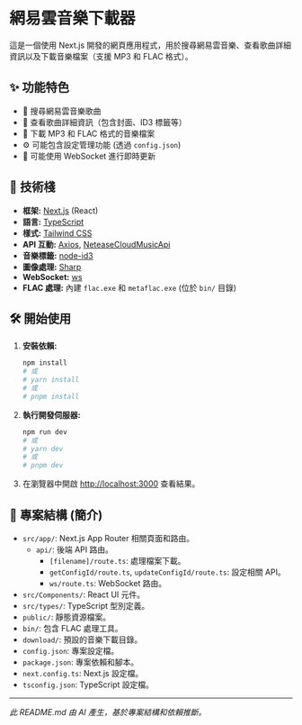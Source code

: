 # 網易雲音樂下載器

這是一個使用 Next.js 開發的網頁應用程式，用於搜尋網易雲音樂、查看歌曲詳細資訊以及下載音樂檔案（支援 MP3 和 FLAC 格式）。

## ✨ 功能特色

*   🎵 搜尋網易雲音樂歌曲
*   📄 查看歌曲詳細資訊（包含封面、ID3 標籤等）
*   💾 下載 MP3 和 FLAC 格式的音樂檔案
*   ⚙️ 可能包含設定管理功能 (透過 `config.json`)
*   🔌 可能使用 WebSocket 進行即時更新

## 🚀 技術棧

*   **框架:** [Next.js](https://nextjs.org/) (React)
*   **語言:** [TypeScript](https://www.typescriptlang.org/)
*   **樣式:** [Tailwind CSS](https://tailwindcss.com/)
*   **API 互動:** [Axios](https://axios-http.com/), [NeteaseCloudMusicApi](https://github.com/Binaryify/NeteaseCloudMusicApi)
*   **音樂標籤:** [node-id3](https://github.com/Zazama/node-id3)
*   **圖像處理:** [Sharp](https://sharp.pixelplumbing.com/)
*   **WebSocket:** [ws](https://github.com/websockets/ws)
*   **FLAC 處理:** 內建 `flac.exe` 和 `metaflac.exe` (位於 `bin/` 目錄)

## 🛠️ 開始使用

1.  **安裝依賴:**
    ```bash
    npm install
    # 或
    # yarn install
    # 或
    # pnpm install
    ```

2.  **執行開發伺服器:**
    ```bash
    npm run dev
    # 或
    # yarn dev
    # 或
    # pnpm dev
    ```

3.  在瀏覽器中開啟 [http://localhost:3000](http://localhost:3000) 查看結果。

## 📁 專案結構 (簡介)

*   `src/app/`: Next.js App Router 相關頁面和路由。
    *   `api/`: 後端 API 路由。
        *   `[filename]/route.ts`: 處理檔案下載。
        *   `getConfigId/route.ts`, `updateConfigId/route.ts`: 設定相關 API。
        *   `ws/route.ts`: WebSocket 路由。
*   `src/Components/`: React UI 元件。
*   `src/types/`: TypeScript 型別定義。
*   `public/`: 靜態資源檔案。
*   `bin/`: 包含 FLAC 處理工具。
*   `download/`: 預設的音樂下載目錄。
*   `config.json`: 專案設定檔。
*   `package.json`: 專案依賴和腳本。
*   `next.config.ts`: Next.js 設定檔。
*   `tsconfig.json`: TypeScript 設定檔。

---

_此 README.md 由 AI 產生，基於專案結構和依賴推斷。_
